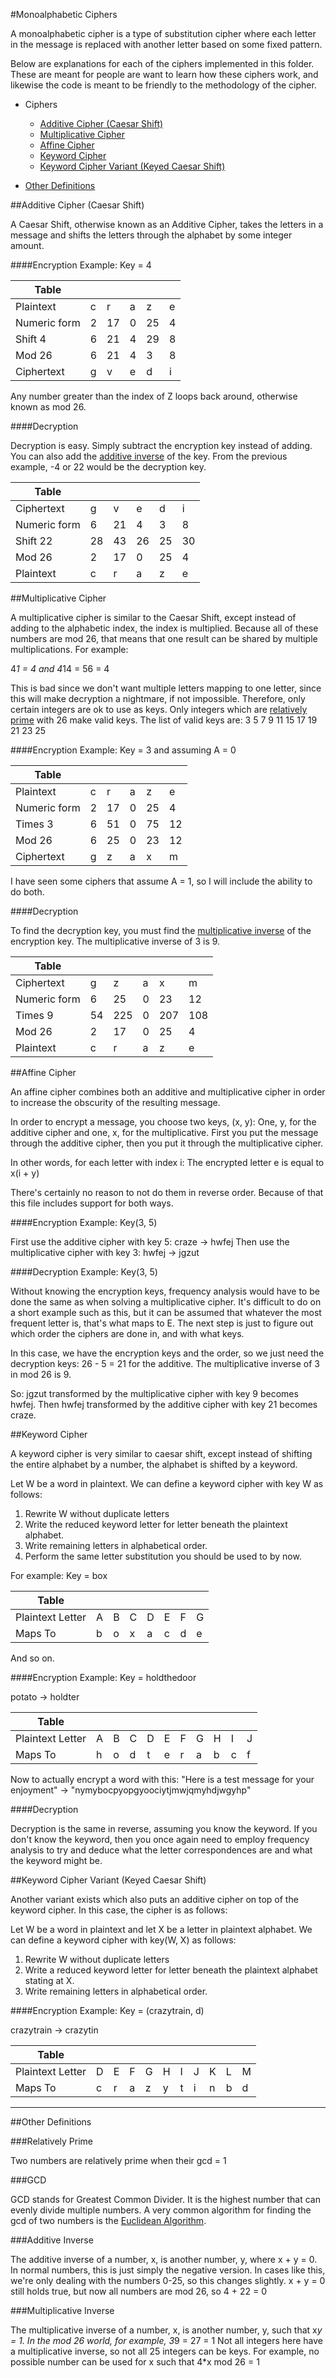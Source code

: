 #Monoalphabetic Ciphers

A monoalphabetic cipher is a type of substitution cipher where each letter in the message is replaced with another letter based on some fixed pattern.

Below are explanations for each of the ciphers implemented in this folder.  These are meant for people are want to learn how these ciphers work, and likewise the code is meant to be friendly to the methodology of the cipher.

* Ciphers
   * [Additive Cipher (Caesar Shift)](https://github.com/MovieStiles/Cryptography/tree/master/Monoalphabetic#caesar-shift)
   * [Multiplicative Cipher](https://github.com/MovieStiles/Cryptography/tree/master/Monoalphabetic#multiplicative-cipher)
   * [Affine Cipher](https://github.com/MovieStiles/Cryptography/tree/master/Monoalphabetic#affine-cipher)
   * [Keyword Cipher](https://github.com/MovieStiles/Cryptography/tree/master/Monoalphabetic#keyword-cipher)
   * [Keyword Cipher Variant (Keyed Caesar Shift)](https://github.com/MovieStiles/Cryptography/tree/master/Monoalphabetic#keyword-cipher-variant-keyed-caesar-shift)

* [Other Definitions](https://github.com/MovieStiles/Cryptography/tree/master/Monoalphabetic#other-definitions)

##Additive Cipher (Caesar Shift)

A Caesar Shift, otherwise known as an Additive Cipher, takes the letters in a message and shifts the letters through the alphabet by some integer amount.

####Encryption Example: Key = 4

| Table | | | | | |
| --- | --- | --- | --- | --- | --- |
| Plaintext | c | r | a | z | e |
| Numeric form | 2 | 17 | 0 | 25 | 4 |
| Shift 4 | 6 | 21 | 4 | 29 | 8 |
| Mod 26 | 6 | 21 | 4 | 3 | 8 |
| Ciphertext | g | v | e | d | i |

Any number greater than the index of Z loops back around, otherwise known as mod 26.

####Decryption

Decryption is easy.  Simply subtract the encryption key instead of adding. You can also add the [additive inverse](https://github.com/MovieStiles/Cryptography/tree/master/Monoalphabetic#additive-inverse) of the key.
From the previous example, -4 or 22 would be the decryption key.

| Table | | | | | |
| --- | --- | --- | --- | --- | --- |
| Ciphertext | g | v | e | d | i |
| Numeric form | 6 | 21 | 4 | 3 | 8 |
| Shift 22 | 28 | 43 | 26 | 25 | 30 |
| Mod 26 | 2 | 17 | 0 | 25 | 4 |
| Plaintext | c | r | a | z | e |

##Multiplicative Cipher

A multiplicative cipher is similar to the Caesar Shift, except instead of adding to the alphabetic index, the index is multiplied.
Because all of these numbers are mod 26, that means that one result can be shared by multiple multiplications.  For example:

4*1 = 4 and 4*14 = 56 = 4

This is bad since we don't want multiple letters mapping to one letter, since this will make decryption a nightmare, if not impossible.
Therefore, only certain integers are ok to use as keys.  Only integers which are [relatively prime](https://github.com/MovieStiles/Cryptography/tree/master/Monoalphabetic#relatively-prime) with 26 make valid keys.  The list of valid keys are: 3 5 7 9 11 15 17 19 21 23 25

####Encryption Example: Key = 3 and assuming A = 0

| Table | | | | | |
| --- | --- | --- | --- | --- | --- |
| Plaintext | c | r | a | z | e |
| Numeric form | 2 | 17 | 0 | 25 | 4 |
| Times 3 | 6 | 51 | 0 | 75 | 12 |
| Mod 26 | 6 | 25 | 0 | 23 | 12 |
| Ciphertext | g | z | a | x | m |

I have seen some ciphers that assume A = 1, so I will include the ability to do both.

####Decryption

To find the decryption key, you must find the [multiplicative inverse](https://github.com/MovieStiles/Cryptography/tree/master/Monoalphabetic#multiplicative-inverse) of the encryption key. The multiplicative inverse of 3 is 9.

| Table | | | | | |
| --- | --- | --- | --- | --- | --- |
| Ciphertext | g | z | a | x | m |
| Numeric form | 6 | 25 | 0 | 23 | 12 |
| Times 9 | 54 | 225 | 0 | 207 | 108 |
| Mod 26 | 2 | 17 | 0 | 25 | 4 |
| Plaintext | c | r | a | z | e |

##Affine Cipher

An affine cipher combines both an additive and multiplicative cipher in order to increase the obscurity of the resulting message.

In order to encrypt a message, you choose two keys, (x, y):  One, y, for the additive cipher and one, x, for the multiplicative.
First you put the message through the additive cipher, then you put it through the multiplicative cipher.

In other words, for each letter with index i:
The encrypted letter e is equal to x(i + y)

There's certainly no reason to not do them in reverse order. Because of that this file includes support for both ways.

####Encryption Example: Key(3, 5)

First use the additive cipher with key 5: craze -> hwfej
Then use the multiplicative cipher with key 3: hwfej -> jgzut

####Decryption Example: Key(3, 5)

Without knowing the encryption keys, frequency analysis would have to be done the same as when solving a multiplicative cipher.
It's difficult to do on a short example such as this, but it can be assumed that whatever the most frequent letter is, that's what maps to E.
The next step is just to figure out which order the ciphers are done in, and with what keys.

In this case, we have the encryption keys and the order, so we just need the decryption keys:  26 - 5 = 21 for the additive.  The multiplicative inverse of 3 in mod 26 is 9.

So: jgzut transformed by the multiplicative cipher with key 9 becomes hwfej.
Then hwfej transformed by the additive cipher with key 21 becomes craze.

##Keyword Cipher

A keyword cipher is very similar to caesar shift, except instead of shifting the entire alphabet by a number, the alphabet is shifted by a keyword.

Let W be a word in plaintext.
We can define a keyword cipher with key W as follows:

1. Rewrite W without duplicate letters
2. Write the reduced keyword letter for letter beneath the plaintext alphabet.
3. Write remaining letters in alphabetical order.
4. Perform the same letter substitution you should be used to by now.

For example: Key = box

|Table | | | | | | | |
| --- | --- | --- | --- | --- | --- | --- | --- |
| Plaintext Letter | A | B | C | D | E | F | G |
| Maps To | b | o | x | a | c | d | e |

And so on.

####Encryption Example: Key = holdthedoor

potato -> holdter

| Table | | | | | | | | | | |
| --- | --- | --- | --- | --- | --- | --- | --- | --- | --- | --- |
| Plaintext Letter | A | B | C | D | E | F | G | H | I | J |
| Maps To | h | o | d | t | e | r | a | b | c | f |

Now to actually encrypt a word with this:
"Here is a test message for your enjoyment" -> "nymybocpyopgyoociytjmwjqmyhdjwgyhp"

####Decryption

Decryption is the same in reverse, assuming you know the keyword.  If you don't know the keyword, then you once again need to employ frequency analysis to try and deduce what the letter correspondences are and what the keyword might be.

##Keyword Cipher Variant (Keyed Caesar Shift)

Another variant exists which also puts an additive cipher on top of the keyword cipher.
In this case, the cipher is as follows:

Let W be a word in plaintext and let X be a letter in plaintext alphabet.
We can define a keyword cipher with key(W, X) as follows:

1. Rewrite W without duplicate letters
2. Write a reduced keyword letter for letter beneath the plaintext alphabet stating at X.
3. Write remaining letters in alphabetical order.

####Encryption Example: Key = (crazytrain, d)

crazytrain -> crazytin

| Table | | | | | | | | | | |
| --- | --- | --- | --- | --- | --- | --- | --- | --- | --- | --- |
| Plaintext Letter | D | E | F | G | H | I | J | K | L | M |
| Maps To | c | r | a | z | y | t | i | n | b | d |

---

##Other Definitions

###Relatively Prime

Two numbers are relatively prime when their gcd = 1

###GCD

GCD stands for Greatest Common Divider.  It is the highest number that can evenly divide multiple numbers.  A very common algorithm for finding the gcd of two numbers is the [Euclidean Algorithm](http://simple.wikipedia.org/wiki/Euclidean_algorithm).

###Additive Inverse

The additive inverse of a number, x, is another number, y, where x + y = 0.  In normal numbers, this is just simply the negative version.  In cases like this, we're only dealing with the numbers 0-25, so this changes slightly.
x + y = 0 still holds true, but now all numbers are mod 26, so 4 + 22 = 0

###Multiplicative Inverse

The multiplicative inverse of a number, x, is another number, y, such that x*y = 1.  In the mod 26 world, for example, 3*9 = 27 = 1
Not all integers here have a multiplicative inverse, so not all 25 integers can be keys. For example, no possible number can be used for x such that 4*x mod 26 = 1
